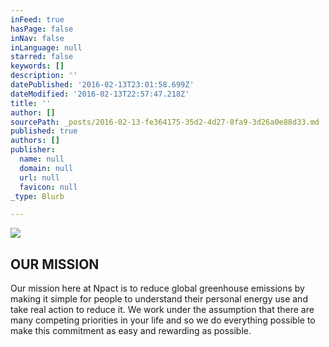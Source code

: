 ```yaml
---
inFeed: true
hasPage: false
inNav: false
inLanguage: null
starred: false
keywords: []
description: ''
datePublished: '2016-02-13T23:01:58.699Z'
dateModified: '2016-02-13T22:57:47.218Z'
title: ''
author: []
sourcePath: _posts/2016-02-13-fe364175-35d2-4d27-8fa9-3d26a0e88d33.md
published: true
authors: []
publisher:
  name: null
  domain: null
  url: null
  favicon: null
_type: Blurb

---
```

![](https://the-grid-user-content.s3-us-west-2.amazonaws.com/562fc0e4-1d0f-4a57-a79e-e73c8cdaa5d3.png)

## OUR MISSION

Our mission here at Npact is to reduce global greenhouse emissions by making it simple for people to understand their personal energy use and take real action to reduce it. We work under the assumption that there are many competing priorities in your life and so we do everything possible to make this commitment as easy and rewarding as possible.